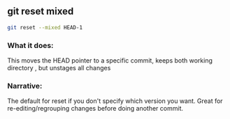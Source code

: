 ## git reset mixed
```bash
git reset --mixed HEAD-1
```

### What it does:
This moves the HEAD pointer to a specific commit, keeps both working directory , but unstages all changes

### Narrative:
The default for reset if you don't specify which version you want. Great for re-editing/regrouping changes
before doing another commit.